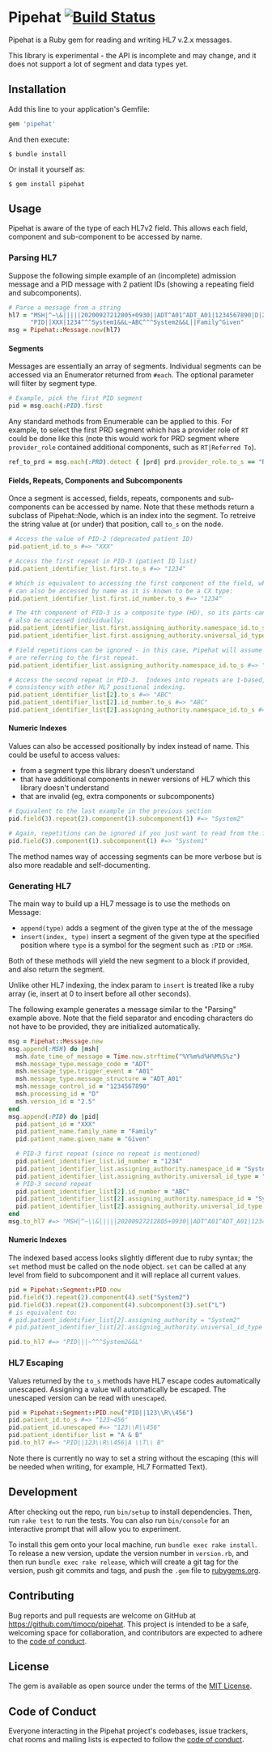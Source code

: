 # Pipehat [![Build Status](https://travis-ci.org/timocp/pipehat.svg?branch=master)](https://travis-ci.org/timocp/pipehat)

Pipehat is a Ruby gem for reading and writing HL7 v.2.x messages.

This library is experimental - the API is incomplete and may change, and it does
not support a lot of segment and data types yet.

## Installation

Add this line to your application's Gemfile:

```ruby
gem 'pipehat'
```

And then execute:

    $ bundle install

Or install it yourself as:

    $ gem install pipehat

## Usage

Pipehat is aware of the type of each HL7v2 field.  This allows each field,
component and sub-component to be accessed by name.

### Parsing HL7

Suppose the following simple example of an (incomplete) admission message
and a PID message with 2 patient IDs (showing a repeating field and
subcomponents).

```ruby
# Parse a message from a string
hl7 = "MSH|^~\&|||||20200927212805+0930||ADT^A01^ADT_A01|1234567890|D|2.5\r" \
      "PID||XXX|1234^^^System1&&L~ABC^^^System2&&L||Family^Given"
msg = Pipehat::Message.new(hl7)
```

#### Segments

Messages are essentially an array of segments.  Individual segments can be
accessed via an Enumerator returned from `#each`.  The optional parameter will
filter by segment type.

```ruby
# Example, pick the first PID segment
pid = msg.each(:PID).first
```

Any standard methods from Enumerable can be applied to this.  For example,
to select the first PRD segment which has a provider role of `RT` could be done
like this (note this would work for PRD segment where `provider_role` contained
additional components, such as `RT|Referred To`).

```ruby
ref_to_prd = msg.each(:PRD).detect { |prd| prd.provider_role.to_s == "RT" }
```

#### Fields, Repeats, Components and Subcomponents

Once a segment is accessed, fields, repeats, components and sub-components
can be accessed by name.  Note that these methods return a subclass of
Pipehat::Node, which is an index into the segment.  To retreive the string
value at (or under) that position, call `to_s` on the node.

```ruby
# Access the value of PID-2 (deprecated patient ID)
pid.patient_id.to_s #=> "XXX"

# Access the first repeat in PID-3 (patient ID list)
pid.patient_identifier_list.first.to_s #=> "1234"

# Which is equivalent to accessing the first component of the field, which 
# can also be accessed by name as it is known to be a CX type:
pid.patient_identifier_list.first.id_number.to_s #=> "1234"

# The 4th component of PID-3 is a composite type (HD), so its parts can
# also be accessed individually:
pid.patient_identifier_list.first.assigning_authority.namespace_id.to_s #=> "System1"
pid.patient_identifier_list.first.assigning_authority.universal_id_type.to_s #=> "L"

# Field repetitions can be ignored - in this case, Pipehat will assume you
# are referring to the first repeat.
pid.patient_identifier_list.assigning_authority.namespace_id.to_s #=> "System1"

# Access the second repeat in PID-3.  Indexes into repeats are 1-based, for
# consistency with other HL7 positional indexing.
pid.patient_identifier_list[2].to_s #=> "ABC"
pid.patient_identifier_list[2].id_number.to_s #=> "ABC"
pid.patient_identifier_list[2].assigning_authority.namespace_id.to_s #=> "System2"
```

#### Numeric Indexes

Values can also be accessed positionally by index instead of name.  This could
be useful to access values:

* from a segment type this library doesn't understand
* that have additional components in newer versions of HL7 which this library doesn't understand
* that are invalid (eg, extra components or subcomponents)

```ruby
# Equivalent to the last example in the previous section
pid.field(3).repeat(2).component(1).subcomponent(1) #=> "System2"

# Again, repetitions can be ignored if you just want to read from the first
pid.field(3).component(1).subcomponent(1) #=> "System1"
```

The method names way of accessing segments can be more verbose but is also
more readable and self-documenting.

### Generating HL7

The main way to build up a HL7 message is to use the methods on Message:
* `append(type)` adds a segment of the given type at the of the message
* `insert(index, type)` insert a segment of the given type at the specified position
where `type` is a symbol for the segment such as `:PID` or `:MSH`.

Both of these methods will yield the new segment to a block if provided, and
also return the segment.

Unlike other HL7 indexing, the index param to `insert` is treated like a ruby
array (ie, insert at 0 to insert before all other seconds).

The following example generates a message similar to the "Parsing" example
above.  Note that the field separator and encoding characters do not have to be
provided, they are initialized automatically.

```ruby
msg = Pipehat::Message.new
msg.append(:MSH) do |msh|
  msh.date_time_of_message = Time.now.strftime("%Y%m%d%H%M%S%z")
  msh.message_type.message_code = "ADT"
  msh.message_type.trigger_event = "A01"
  msh.message_type.message_structure = "ADT_A01"
  msh.message_control_id = "1234567890"
  msh.processing_id = "D"
  msh.version_id = "2.5"
end
msg.append(:PID) do |pid|
  pid.patient_id = "XXX"
  pid.patient_name.family_name = "Family"
  pid.patient_name.given_name = "Given"

  # PID-3 first repeat (since no repeat is mentioned)
  pid.patient_identifier_list.id_number = "1234"
  pid.patient_identifier_list.assigning_authority.namespace_id = "System1"
  pid.patient_identifier_list.assigning_authority.universal_id_type = "L"
  # PID-3 second repeat
  pid.patient_identifier_list[2].id_number = "ABC"
  pid.patient_identifier_list[2].assigning_authority.namespace_id = "System2"
  pid.patient_identifier_list[2].assigning_authority.universal_id_type = "L"
end
msg.to_hl7 #=> "MSH|^~\\&|||||20200927212805+0930||ADT^A01^ADT_A01|1234567890|D|2.5\r..."
```

#### Numeric Indexes

The indexed based access looks slightly different due to ruby syntax; the `set`
method must be called on the node object.  `set` can be called at any level
from field to subcomponent and it will replace all current values.

```ruby
pid = Pipehat::Segment::PID.new
pid.field(3).repeat(2).component(4).set("System2")
pid.field(3).repeat(2).component(4).subcomponent(3).set("L")
# is equivalent to:
# pid.patient_identifier_list[2].assigning_authority = "System2"
# pid.patient_identifier_list[2].assigning_authority.universal_id_type = "L"

pid.to_hl7 #=> "PID|||~^^^System2&&L"
```

### HL7 Escaping

Values returned by the `to_s` methods have HL7 escape codes automatically 
unescaped.  Assigning a value will automatically be escaped.  The unescaped
version can be read with `unescaped`.

```ruby
pid = Pipehat::Segment::PID.new("PID||123\\R\\456")
pid.patient_id.to_s #=> "123~456"
pid.patient_id.unescaped #=> "123\\R\\456"
pid.patient_identifier_list = "A & B"
pid.to_hl7 #=> "PID||123\\R\\456|A \\T\\ B"
```

Note there is currently no way to set a string without the escaping (this will
be needed when writing, for example, HL7 Formatted Text).

## Development

After checking out the repo, run `bin/setup` to install dependencies. Then, run `rake test` to run the tests. You can also run `bin/console` for an interactive prompt that will allow you to experiment.

To install this gem onto your local machine, run `bundle exec rake install`. To release a new version, update the version number in `version.rb`, and then run `bundle exec rake release`, which will create a git tag for the version, push git commits and tags, and push the `.gem` file to [rubygems.org](https://rubygems.org).

## Contributing

Bug reports and pull requests are welcome on GitHub at https://github.com/timocp/pipehat. This project is intended to be a safe, welcoming space for collaboration, and contributors are expected to adhere to the [code of conduct](https://github.com/timocp/pipehat/blob/master/CODE_OF_CONDUCT.md).


## License

The gem is available as open source under the terms of the [MIT License](https://opensource.org/licenses/MIT).

## Code of Conduct

Everyone interacting in the Pipehat project's codebases, issue trackers, chat rooms and mailing lists is expected to follow the [code of conduct](https://github.com/timocp/pipehat/blob/master/CODE_OF_CONDUCT.md).
